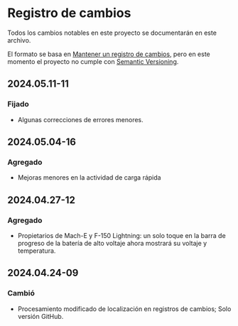 # Registro de cambios

Todos los cambios notables en este proyecto se documentarán en este archivo.

El formato se basa en [Mantener un registro de cambios](https://keepachangelog.com/en/1.0.0/), pero en este momento el proyecto no cumple con [Semantic Versioning](https://semver.org/spec/v2.0.0.html).

## 2024.05.11-11
### Fijado
- Algunas correcciones de errores menores.

## 2024.05.04-16
### Agregado
- Mejoras menores en la actividad de carga rápida

## 2024.04.27-12
### Agregado
- Propietarios de Mach-E y F-150 Lightning: un solo toque en la barra de progreso de la batería de alto voltaje ahora mostrará su voltaje y temperatura.

## 2024.04.24-09
### Cambió
- Procesamiento modificado de localización en registros de cambios; Solo versión GitHub.

